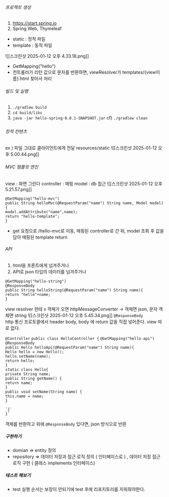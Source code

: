 ###### 프로젝트 생성
1. https://start.spring.io
2. Spring Web, Thymeleaf

- static : 정적 파일
- template : 동적 파일

![[스크린샷 2025-01-12 오후 4.33.18.png]]
- GetMapping("hello")
- 컨트롤러가 리턴 값으로 문자를 반환하면, viewResolver가 templates/{view이름}.html 찾아서 처리

###### 빌드 및 실행
1. `./gradlew build`
2. `cd build/libs`
3. `java -jar hello-spring-0.0.1-SNAPSHOT.jar`
cf) `./gradlew clean`

##### 
###### 정적 컨텐츠
ex ) 파일 그대로 클라이언트에게 전달
resources/static
![[스크린샷 2025-01-12 오후 5.00.44.png]]
###### MVC 템플릿 엔진
view : 화면 그린다
controller : 매핑
model : db 접근
![[스크린샷 2025-01-12 오후 5.21.57.png]]

`@GetMapping("hello-mvc")`  
`public String helloMvc(@RequestParam("name") String name, Model model){`  
    `model.addAttribute("name",name);`  
    `return "hello-template";`  
`}`

- get 요청으로 /hello-mvc로 이동, 매핑된 controller로 간 뒤, model 조회 후 값을 담아 매핑된 template return
###### API
1. html을 프론트에게 넘겨주거나
2. API로 json 타입의 데이터를 넘겨주거나

`@GetMapping("hello-string")`  
`@ResponseBody`  
`public String helloString(@RequestParam("name") String name){`  
    `return "hello"+name;`  
`}`

view resolver 한테 x
객체가 오면 httpMessageConverter -> 객체면 json, 문자 객체면 string
![[스크린샷 2025-01-12 오후 5.45.34.png]]
`@ResponseBody`  
http 통신 프로토콜에서 header body, body 에 return 값을 직접 넣어준다. view 따로 없다.

`@Controller` 
`public class HelloController {`
	`@GetMapping("hello-api")`  
	`@ResponseBody`  
	`public Hello helloApi(@RequestParam("name") String name){`  
	    `Hello hello = new Hello();`  
	    `hello.setName(name);`  
	    `return hello;`  
	`}`  
	`static class Hello{`  
	    `private String name;`  
	    `public String getName() {`  
	        `return name;`  
	    `}`  
	    `public void setName(String name) {`  
	        `this.name = name;`  
	    `}`  
	  
	`}`
	}`

객체를 반환하고 위에 `@ResponseBody` 있다면, json 방식으로 반환

##### 구현하기
- domian => entity 정의
- repository => 데이터 저장과 접근 로직 정의 ( 인터페이스로 ) , 데이터 저장 접근 로직 구현 ( 클래스 implements 인터페이스)

##### 테스트 해보기
- test 실행 순서는 보장이 안되기에 test 후에 리포지토리를 지워줘야한다.